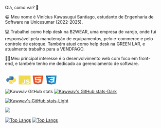 Olá, como vai? 👋

😀 Meu nome é Vinícius Kawasugui Santiago, estudante de Engenharia de Software na Unicesumar (2022-2025).

💻 Trabalhei como help desk na B2WEAR, uma empresa de varejo, onde fui responsável pela manutenção de equipamentos, pelo e-commerce e pelo controle de estoque. Também atuei como help desk na GREEN LAR, e atualmente trabalho para a VENDPAGO.

👨‍💻Meu principal interesse é o desenvolvimento web com foco em front-end, e também tenho me dedicado ao gerenciamento de software.


<div style="display: inline_block"><br>
  <img align="center" alt="Rafa-Python" height="30" width="40" src="https://raw.githubusercontent.com/devicons/devicon/master/icons/python/python-original.svg">
  <img align="center" alt="Rafa-Js" height="30" width="40" src="https://raw.githubusercontent.com/devicons/devicon/master/icons/javascript/javascript-plain.svg">
  <img align="center" alt="Rafa-HTML" height="30" width="40" src="https://raw.githubusercontent.com/devicons/devicon/master/icons/html5/html5-original.svg">
  <img align="center" alt="Rafa-CSS" height="30" width="40" src="https://raw.githubusercontent.com/devicons/devicon/master/icons/css3/css3-original.svg">
</div>


![Kawwav GitHub stats](https://github-readme-stats.vercel.app/api?username=Kawwav&show_icons=true&bg_color=00000000)   [![Kawwav's GitHub stats-Dark](https://github-readme-stats.vercel.app/api?username=Kawwav&show_icons=true&theme=dark#gh-dark-mode-only)](https://github.com/Kawwav/github-readme-stats#gh-dark-mode-only)

[![Kawwav's GitHub stats-Light](https://github-readme-stats.vercel.app/api?username=Kawwav&show_icons=true&theme=default#gh-light-mode-only)](https://github.com/Kawwav/github-readme-stats#gh-light-mode-only)

<picture>
  <source
    srcset="https://github-readme-stats.vercel.app/api?username=anuraghazra&show_icons=true&theme=dark"
    media="(prefers-color-scheme: dark)"
  />
  <source
    srcset="https://github-readme-stats.vercel.app/api?username=Kawwav&show_icons=true"
    media="(prefers-color-scheme: light), (prefers-color-scheme: no-preference)"
  />
  <img src="https://github-readme-stats.vercel.app/api?username=Kawwav&show_icons=true" />
</picture>


[![Top Langs](https://github-readme-stats.vercel.app/api/top-langs/?username=Kawwav)](https://github.com/Kawwav/github-readme-stats)       [![Top Langs](https://github-readme-stats.vercel.app/api/top-langs/?username=Kawwav&layout=pie)](https://github.com/Kawwav/github-readme-stats)  


